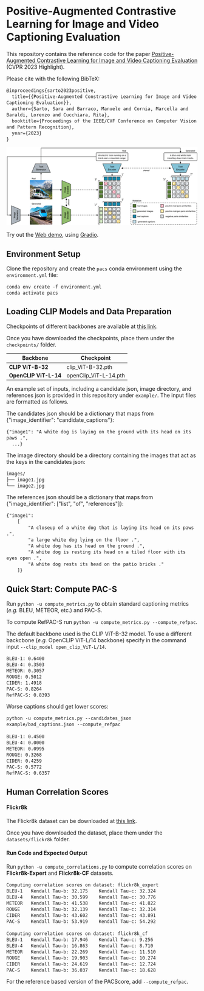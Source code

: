 # Positive-Augmented Contrastive Learning for Image and Video Captioning Evaluation
This repository contains the reference code for the paper [Positive-Augmented Contrastive Learning for Image and Video Captioning Evaluation](https://arxiv.org/abs/2303.12112) (CVPR 2023 Highlight).

Please cite with the following BibTeX:
```
@inproceedings{sarto2023positive,
  title={{Positive-Augmented Constrastive Learning for Image and Video Captioning Evaluation}},
  author={Sarto, Sara and Barraco, Manuele and Cornia, Marcella and Baraldi, Lorenzo and Cucchiara, Rita},
  booktitle={Proceedings of the IEEE/CVF Conference on Computer Vision and Pattern Recognition},
  year={2023}
}
```

<p align="center">
  <img src="images/model.png" alt="PACS" width="820" />
</p> 

Try out the [Web demo](https://ailb-web.ing.unimore.it/pacscore), using [Gradio](https://github.com/gradio-app/gradio). 

## Environment Setup
Clone the repository and create the ```pacs``` conda environment using the ```environment.yml``` file:


```
conda env create -f environment.yml
conda activate pacs
```

## Loading CLIP Models and Data Preparation
Checkpoints of different backbones are available at [this link](https://drive.google.com/drive/folders/15Da_nh7CYv8xfryIdETG6dPFSqcBiqpd?usp=sharing).

Once you have downloaded the checkpoints, place them under the ```checkpoints/``` folder.

| **Backbone**       | **Checkpoint**         |
| -------------- | -------------      |
| **CLIP ViT-B-32**  | clip_ViT-B-32.pth  |
| **OpenCLIP ViT-L-14**  |  openClip_ViT-L-14.pth |

An example set of inputs, including a candidate json, image directory, and references json is provided in this repository under ```example/```. The input files are formatted as follows.

The candidates json should be a dictionary that maps from {"image_identifier": "candidate_captions"}:
```
{"image1": "A white dog is laying on the ground with its head on its paws .",
  ...}
```
The image directory should be a directory containing the images that act as the keys in the candidates json:
```
images/
├── image1.jpg
└── image2.jpg
```
The references json should be a dictionary that maps from {"image_identifier": ["list", "of", "references"]}:
```
{"image1":
    [
        "A closeup of a white dog that is laying its head on its paws .",
        "a large white dog lying on the floor .", 
        "A white dog has its head on the ground .",
        "A white dog is resting its head on a tiled floor with its eyes open .",
        "A white dog rests its head on the patio bricks ."
    ]}
```
## Quick Start: Compute PAC-S

Run ```python -u compute_metrics.py``` to obtain standard captioning metrics (_e.g._ BLEU, METEOR, etc.) and PAC-S.

To compute RefPAC-S run ```python -u compute_metrics.py --compute_refpac```.

The default backbone used is the CLIP ViT-B-32 model. To use a different backcbone (_e.g._ OpenCLIP ViT-L/14 backbone) specify in the command input ```--clip_model open_clip_ViT-L/14```. 

```
BLEU-1: 0.6400
BLEU-4: 0.3503
METEOR: 0.3057
ROUGE: 0.5012
CIDER: 1.4918
PAC-S: 0.8264
RefPAC-S: 0.8393
```
Worse captions should get lower scores:

``` 
python -u compute_metrics.py --candidates_json example/bad_captions.json --compute_refpac  

BLEU-1: 0.4500
BLEU-4: 0.0000
METEOR: 0.0995
ROUGE: 0.3268
CIDER: 0.4259
PAC-S: 0.5772
RefPAC-S: 0.6357

```
## Human Correlation Scores

#### Flickr8k

The Flickr8k dataset can be downloaded at [this link](https://drive.google.com/drive/folders/1oQY8zVCmf0ZGUfsJQ_OnqP2_kw1jGIXp?usp=sharing).

Once you have downloaded the dataset, place them under the ```datasets/flickr8k``` folder.


#### Run Code and Expected Output

Run ```python -u compute_correlations.py``` to compute correlation scores on **Flickr8k-Expert** and **Flickr8k-CF** datasets.


``` 
Computing correlation scores on dataset: flickr8k_expert
BLEU-1   Kendall Tau-b: 32.175    Kendall Tau-c: 32.324
BLEU-4   Kendall Tau-b: 30.599    Kendall Tau-c: 30.776
METEOR   Kendall Tau-b: 41.538    Kendall Tau-c: 41.822
ROUGE    Kendall Tau-b: 32.139    Kendall Tau-c: 32.314
CIDER    Kendall Tau-b: 43.602    Kendall Tau-c: 43.891
PAC-S    Kendall Tau-b: 53.919    Kendall Tau-c: 54.292

Computing correlation scores on dataset: flickr8k_cf
BLEU-1   Kendall Tau-b: 17.946    Kendall Tau-c: 9.256
BLEU-4   Kendall Tau-b: 16.863    Kendall Tau-c: 8.710
METEOR   Kendall Tau-b: 22.269    Kendall Tau-c: 11.510
ROUGE    Kendall Tau-b: 19.903    Kendall Tau-c: 10.274
CIDER    Kendall Tau-b: 24.619    Kendall Tau-c: 12.724
PAC-S    Kendall Tau-b: 36.037    Kendall Tau-c: 18.628
```

For the reference based version of the PACScore, add ```--compute_refpac```.
